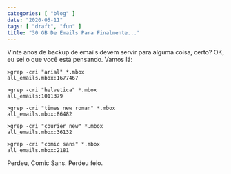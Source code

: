```yaml
---
categories: [ "blog" ]
date: "2020-05-11"
tags: [ "draft", "fun" ]
title: "30 GB De Emails Para Finalmente..."
---
```

Vinte anos de backup de emails devem servir para alguma coisa, certo? OK, eu sei o que você está pensando. Vamos lá:

    >grep -cri "arial" *.mbox
    all_emails.mbox:1677467
    
    >grep -cri "helvetica" *.mbox
    all_emails:1011379
    
    >grep -cri "times new roman" *.mbox
    all_emails.mbox:86482
    
    >grep -cri "courier new" *.mbox
    all_emails.mbox:36132

    >grep -cri "comic sans" *.mbox
    all_emails.mbox:2181

Perdeu, Comic Sans. Perdeu feio.
